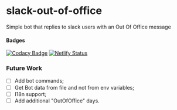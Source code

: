 # slack-out-of-office
Simple bot that replies to slack users with an Out Of Office message

#### Badges

[![Codacy Badge](https://app.codacy.com/project/badge/Grade/e678f3ae0f0942458455b2cae3c8e5db)](https://www.codacy.com/gh/arturataide/slack-out-of-office/dashboard?utm_source=github.com&amp;utm_medium=referral&amp;utm_content=arturataide/slack-out-of-office&amp;utm_campaign=Badge_Grade)
[![Netlify Status](https://api.netlify.com/api/v1/badges/37b089d6-3861-419b-aeb3-2fe7510b029b/deploy-status)](https://app.netlify.com/sites/slack-out-office/deploys)

### Future Work

 - [ ] Add bot commands;
 - [ ] Get Bot data from file and not from env variables;
 - [ ] I18n support;
 - [ ] Add additional "OutOfOffice" days.
